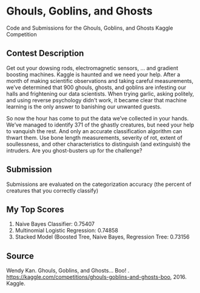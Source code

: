 # Ghouls, Goblins, and Ghosts
Code and Submissions for the Ghouls, Goblins, and Ghosts Kaggle Competition


## Contest Description

Get out your dowsing rods, electromagnetic sensors, … and gradient boosting machines. Kaggle is haunted and we need your help. After a month of making scientific observations and taking careful measurements, we’ve determined that 900 ghouls, ghosts, and goblins are infesting our halls and frightening our data scientists. When trying garlic, asking politely, and using reverse psychology didn't work, it became clear that machine learning is the only answer to banishing our unwanted guests.

So now the hour has come to put the data we’ve collected in your hands. We’ve managed to identify 371 of the ghastly creatures, but need your help to vanquish the rest. And only an accurate classification algorithm can thwart them. Use bone length measurements, severity of rot, extent of soullessness, and other characteristics to distinguish (and extinguish) the intruders. Are you ghost-busters up for the challenge?


## Submission

Submissions are evaluated on the categorization accuracy (the percent of creatures that you correctly classify)


## My Top Scores

1. Naive Bayes Classifier: 0.75407
2. Multinomial Logistic Regression: 0.74858
3. Stacked Model (Boosted Tree, Naive Bayes, Regression Tree: 0.73156


## Source

Wendy Kan. Ghouls, Goblins, and Ghosts... Boo! .
  https://kaggle.com/competitions/ghouls-goblins-and-ghosts-boo, 2016. Kaggle.
